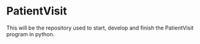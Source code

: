 # PatientVisit

This will be the repository used to start, develop and finish the PatientVisit program in python.
